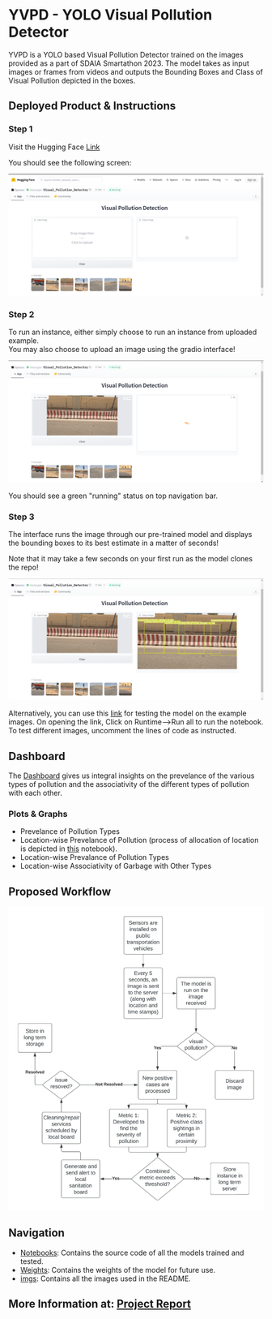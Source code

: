 # YVPD - YOLO Visual Pollution Detector

YVPD is a YOLO based Visual Pollution Detector trained on the images provided as a part of SDAIA Smartathon 2023. The model takes as input images or frames from videos
and outputs the Bounding Boxes and Class of Visual Pollution depicted in the boxes. 

## Deployed Product & Instructions

### Step 1
Visit the Hugging Face [Link](https://huggingface.co/spaces/mvsrujan/Visual_Pollution_Detector)  

You should see the following screen: 

![Step 1](imgs/s1.png "Step 1")  

### Step 2
To run an instance, either simply choose to run an instance from uploaded example.  
You may also choose to upload an image using the gradio interface!  


![Step 2](/imgs/s2.png "Step 2")  

You should see a green "running" status on top navigation bar.

### Step 3
The interface runs the image through our pre-trained model and displays the bounding boxes to its best estimate in a matter of seconds!  

Note that it may take a few seconds on your first run as the model clones the repo!  


![Step 3](/imgs/s3.png "Step 3") 

Alternatively, you can use this [link](https://colab.research.google.com/drive/1OUn1sCrtpWt2XoIYHIcsJxP_qO_IY9KR?usp=sharing#scrollTo=GBaO4FfHorNL) for testing the model on the example images. On opening the link, Click on Runtime-->Run all to run the notebook. To test different images, uncomment the lines of code as instructed.

## Dashboard

The [Dashboard](https://public.tableau.com/app/profile/khusheekapoor/viz/Smartathon/Dashboard1) gives us integral insights on the prevelance of the various types of pollution and the associativity of the different types of pollution with each other.

### Plots & Graphs

- Prevelance of Pollution Types
- Location-wise Prevelance of Pollution (process of allocation of location is depicted in [this](/notebooks/smartathon-eda.ipynb) notebook).
- Location-wise Prevalance of Pollution Types
- Location-wise Associativity of Garbage with Other Types

## Proposed Workflow

![Workflow](https://github.com/Garvit-g/Smartathon/blob/main/imgs/smartathon.jpeg)

## Navigation

- [Notebooks](/notebooks): Contains the source code of all the models trained and tested.
- [Weights](/weights): Contains the weights of the model for future use.
- [imgs](/imgs): Contains all the images used in the README.

## More Information at: [Project Report](https://docs.google.com/document/d/1lu1S894pztMraHJdqC3tFcTxCiQKqoT9m875k6xM6TM/edit?usp=sharing)
